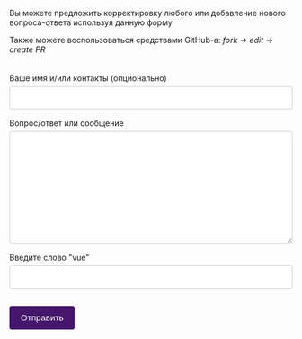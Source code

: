 <script setup>
import { ref } from "vue";
// import Message from "vue-m-message";
// import SectionHeader from "../components/SectionHeader.vue";
// import { sendMessage } from "@/utils/messaging";
// import "vue-m-message/dist/style.css";

const submit = ref();
const form = ref({ name: "", email: "", message: "", check: "" });

async function submitForm() {
  submit.value.setAttribute("disabled", true);
  if (form.value.check === "vue") {    
    const text = `Сообщение с сайта Vue FAQ:\n\n
      Имя:${form.value.name}\n
      ${form.value.message}`;

    const response = await fetch(
      "https://api.telegram.org/bot5025156465:AAGb9Ke5_Xv8cJRRt9sjv_ZfLyHPkQ224rE/sendMessage",
      {
        method: "POST",
        headers: {
          "Content-Type": "application/json;charset=utf-8",
        },
        body: JSON.stringify({
          chat_id: "333530662",
          text,
        }),
      },
    );
    if (response) {
      form.value = { name: "", email: "", message: "", check: "" };
    }
  }
  else {
    alert("Неверное проверочное слово");
  }

  submit.value.removeAttribute("disabled");
}
</script>

  <p>Вы можете предложить корректировку любого или добавление нового вопроса-ответа используя данную форму</p>
  <p>Также можете воспользоваться средствами GitHub-a:  <i>fork -> edit -> create PR</i></p>
  
  <div class="form-container" action="action_page.php">
    <label for="fname">Ваше имя и/или контакты (опционально)</label>
    <input id="fname" v-model="form.name" type="text" name="firstname" placeholder="" />
    <label for="subject">Вопрос/ответ или сообщение</label>
    <textarea id="subject" v-model="form.message" name="subject" placeholder=""></textarea>
    <label for="check">Введите слово "vue"</label>
    <input id="check" v-model="form.check" type="text" name="check" placeholder="" />
    <input ref="submit" type="submit" value="Отправить" @click="submitForm" />
  </div>

<style>
.form-container {
  border-radius: 5px;
  padding: 20px 0;
}
input[type="text"],
textarea {
  width: 100%;
  padding: 12px;
  border: 1px solid #ccc;
  outline-color: #ccc;
  border-radius: 4px;
  box-sizing: border-box;
  margin-top: 6px;
  margin-bottom: 16px;
  resize: vertical;
  transition: 0.8s;
}

input[type="text"]:focus,
textarea:focus,
input[type="text"]:focus-visible,
textarea:focus-visible {
  outline-color: #6e478e;
}
textarea {
  height: 200px;
}

  /* Style the submit button with a specific background color etc */
input[type="submit"] {
  background-color: #45166b;
  color: white;
  font-size: 1.1em;
  padding: 12px 20px;
  margin-top: 1em;
  border: none;
  border-radius: 4px;
  cursor: pointer;
  transition: all 0.3s ease-in-out;
}

input[type="submit"]:hover {
  background-color: #6e478e;
}

input[type="submit"]&[disabled] {
  opacity: 0.5;
  cursor: unset;
}

input[type="submit"]&[disabled]:hover {
  background-color: #45166b;
}
</style>
